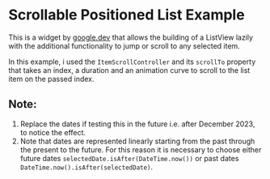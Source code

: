 # Scrollable Positioned List Example
This is a widget by [google.dev](https://duckduckgo.com](https://pub.dev/publishers/google.dev)https://pub.dev/publishers/google.dev) that allows the building of a ListView lazily with the additional functionality to jump or scroll to any selected item.

In this example, i used the `ItemScrollController` and its `scrollTo` property that takes an index, a duration and an animation curve to scroll to the list item on the passed index.

## Note:
1. Replace the dates if testing this in the future i.e. after December 2023, to notice the effect.
2. Note that dates are represented linearly starting from the past through the present to the future. For this reason it is necessary to choose either future dates `selectedDate.isAfter(DateTime.now())` or past dates `DateTime.now().isAfter(selectedDate)`.
